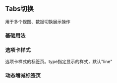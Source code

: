 <script setup>
    import BaseVue from './base.vue';
    import DiyStyleVue from './diyStyle.vue';
    import CloseVue from './close.vue'
    import preview from '@/components/preview.vue'
</script>

## Tabs切换
用于多个视图、数据切换展示操作

### 基础用法

<base-vue />

<preview compname='tabs' demoname='base'/>

### 选项卡样式

选项卡样式的标签页。type指定显示的样式，默认"line"

<diy-style-vue />

<preview compname='tabs' demoname='diyStyle'/>


### 动态增减标签页


<close-vue />

<preview compname='tabs' demoname='close'/>